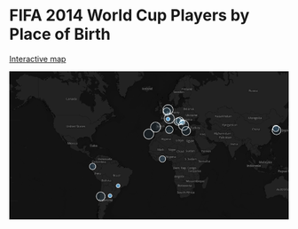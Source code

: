 FIFA 2014 World Cup Players by Place of Birth
========

[Interactive map](http://cdb.io/1kU9I2I)

![screenshot](https://raw.githubusercontent.com/josecarlosgonz/worldcup/master/fifa.png)
